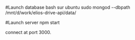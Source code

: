 #Launch database
bash sur ubuntu
sudo mongod --dbpath /mnt/d/work/elios-drive-api/data/

#Launch server
npm start

connect at port 3000.